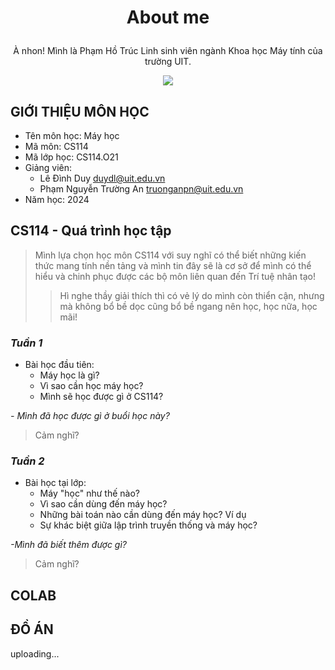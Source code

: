 # <p align="center"> **About me**
<p align="center">À nhon! Mình là Phạm Hồ Trúc Linh sinh viên ngành Khoa học Máy tính của trường UIT.

<p align="center">
  <img src="https://www.uit.edu.vn/sites/vi/files/banner_uit.png" />
</p>

## **GIỚI THIỆU MÔN HỌC**

- Tên môn học: Máy học
- Mã môn: CS114
- Mã lớp học: CS114.O21
- Giảng viên:
    - Lê Đình Duy duydl@uit.edu.vn
    - Phạm Nguyễn Trường An truonganpn@uit.edu.vn
- Năm học: 2024

## **CS114 - Quá trình học tập**
> Mình lựa chọn học môn CS114 với suy nghĩ có thể biết những kiến thức mang tính nền tảng và mình tin đây sẽ là cơ sở để mình có thể hiểu và chinh phục được các bộ môn liên quan đến Trí tuệ nhân tạo!
>
>> Hì nghe thầy giải thích thì có vẻ lý do mình còn thiển cận, nhưng mà không bổ bề dọc cũng bổ bề ngang nên học, học nữa, học mãi!

### ***Tuần 1***
- Bài học đầu tiên:
    - Máy học là gì?
    - Vì sao cần học máy học?
    - Mình sẽ học được gì ở CS114?

*- Mình đã học được gì ở buổi học này?*
>Cảm nghĩ?
### ***Tuần 2***
- Bài học tại lớp:
    - Máy "học" như thế nào?
    - Vì sao cần dùng đến máy học?
    - Những bài toán nào cần dùng đến máy học? Ví dụ
    - Sự khác biệt giữa lập trình truyền thống và máy học?

*-Mình đã biết thêm được gì?*
>Cảm nghĩ?
## **COLAB**
## **ĐỒ ÁN**
uploading...
